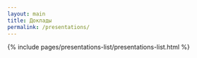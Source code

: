 ```yaml
---
layout: main
title: Доклады
permalink: /presentations/
---
```


{% include pages/presentations-list/presentations-list.html %}
